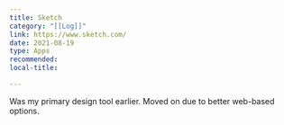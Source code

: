 ```yaml
---
title: Sketch  
category: "[[Log]]"  
link: https://www.sketch.com/  
date: 2021-08-19  
type: Apps  
recommended:
local-title:  

---
```

Was my primary design tool earlier. Moved on due to better web-based options. 